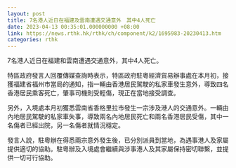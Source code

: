 ```yaml
---
layout: post
title: 7名港人近日在福建及雲南遭遇交通意外　其中4人死亡
date: 2023-04-13 00:35:01.000000000 +08:00
link: https://news.rthk.hk/rthk/ch/component/k2/1695983-20230413.htm
categories: rthk
---
```


7名港人近日在福建和雲南遭遇交通意外，其中4人死亡。

特區政府發言人回覆傳媒查詢時表示，特區政府駐粵經濟貿易辦事處在本月初，接獲福建省福州市當局的通知，指一輛由香港居民駕駛的私家車發生意外，導致四名香港居民乘客死亡，肇事司機則受輕傷，現正在當地接受調查。

另外，入境處本月初獲悉雲南省香格里拉市發生一宗涉及港人的交通意外。一輛由內地居民駕駛的私家車失事，導致兩名內地居民死亡和兩名香港居民受傷，其中一名傷者已經出院，另一名傷者就情況穩定。

發言人說，駐粵辦在得悉兩宗意外發生後，已分別派員到當地，為遇事港人及家屬提供適切的協助。駐粵辦及入境處會繼續與涉事港人及其家屬保持密切聯繫，並提供一切可行協助。
